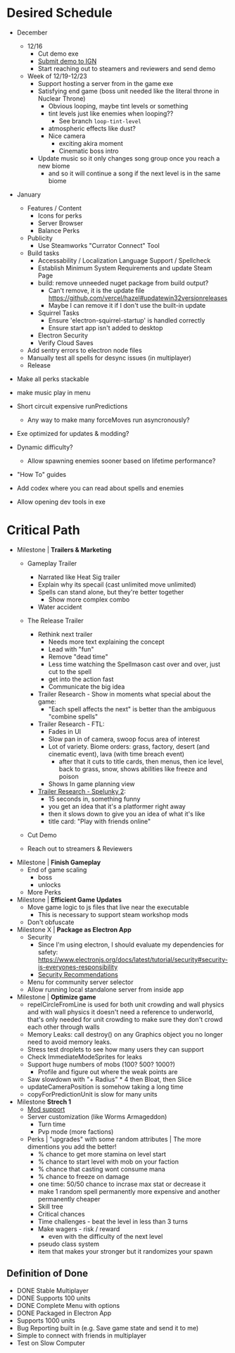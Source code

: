 # Desired Schedule
- December
    - 12/16
        - Cut demo exe
        - [Submit demo to IGN](https://corp.ign.com/submit-a-game)
        - Start reaching out to steamers and reviewers and send demo
    - Week of 12/19-12/23
        - Support hosting a server from in the game exe
        - Satisfying end game (boss unit needed like the literal throne in Nuclear Throne)
            - Obvious looping, maybe tint levels or something
            - tint levels just like enemies when looping??
                - See branch `loop-tint-level`
            - atmospheric effects like dust?
            - Nice camera
                - exciting akira moment
                - Cinematic boss intro
        - Update music so it only changes song group once you reach a new biome
            - and so it will continue a song if the next level is in the same biome
- January
    - Features / Content
        - Icons for perks
        - Server Browser
        - Balance Perks
    - Publicity
        - Use Steamworks "Currator Connect" Tool
    - Build tasks
        - Accessability / Localization Language Support / Spellcheck
        - Establish Minimum System Requirements and update Steam Page
        - build: remove unneeded nuget package from build output?
            - Can't remove, it is the update file https://github.com/vercel/hazel#updatewin32versionreleases
            - Maybe I can remove it if I don't use the built-in update
        - Squirrel Tasks
            - Ensure 'electron-squirrel-startup' is handled correctly
            - Ensure start app isn't added to desktop
        - Electron Security
        - Verify Cloud Saves
    - Add sentry errors to electron node files
    - Manually test all spells for desync issues (in multiplayer)
    - Release

- Make all perks stackable
- make music play in menu
    
- Short circuit expensive runPredictions
    - Any way to make many forceMoves run asyncronously?
- Exe optimized for updates & modding?
- Dynamic difficulty?
    - Allow spawning enemies sooner based on lifetime performance?
- "How To" guides
- Add codex where you can read about spells and enemies
- Allow opening dev tools in exe
# Critical Path
- Milestone | **Trailers & Marketing**
    - Gameplay Trailer
        - Narrated like Heat Sig trailer
        - Explain why its specail (cast unlimited move unlimited)
        - Spells can stand alone, but they're better together
            - Show more complex combo
        - Water accident
    - The Release Trailer
        - Rethink next trailer
            - Needs more text explaining the concept
            - Lead with "fun"
            - Remove "dead time"
            - Less time watching the Spellmason cast over and over, just cut to the spell
            - get into the action fast
            - Communicate the big idea
        - Trailer Research - Show in moments what special about the game:
            - "Each spell affects the next" is better than the ambiguous "combine spells"
        - Trailer Research - FTL:
            - Fades in UI
            - Slow pan in of camera, swoop focus area of interest
            - Lot of variety. Biome orders: grass, factory, desert (and cinematic event), lava (with time breach event)
                - after that it cuts to title cards, then menus, then ice level, back to grass, snow, shows abilities like freeze and poison
            - Shows In game planning view
        - [Trailer Research - Spelunky 2](https://www.youtube.com/watch?v=Z6JVT2Sp8aQ):
            - 15 seconds in, something funny
            - you get an idea that it's a platformer right away
            - then it slows down to give you an idea of what it's like
            - title card: "Play with friends online"
            
    - Cut Demo
    - Reach out to streamers & Reviewers
- Milestone | **Finish Gameplay**
    - End of game scaling
        - boss
        - unlocks
    - More Perks
- Milestone | **Efficient Game Updates**
    - Move game logic to js files that live near the executable
        - This is necessary to support steam workshop mods
    - Don't obfuscate
- Milestone X | **Package as Electron App**
    - Security
        - Since I'm using electron, I should evaluate my dependencies for safety: https://www.electronjs.org/docs/latest/tutorial/security#security-is-everyones-responsibility
        - [Security Recommendations](https://www.electronjs.org/docs/latest/tutorial/security#checklist-security-recommendations)
    - Menu for community server selector
    - Allow running local standalone server from inside app
- Milestone | **Optimize game**
    - repelCircleFromLine is used for both unit crowding and wall physics and with wall physics it doesn't need a reference to underworld, that's only needed for unit crowding to make sure they don't crowd each other through walls
    - Memory Leaks: call destroy() on any Graphics object you no longer need to avoid memory leaks.
    - Stress test droplets to see how many users they can support
    - Check ImmediateModeSprites for leaks
    - Support huge numbers of mobs (100? 500? 1000?)
        - Profile and figure out where the weak points are
    - Saw slowdown with "+ Radius" * 4 then Bloat, then Slice
    - updateCameraPosition is somehow taking a long time
    - copyForPredictionUnit is slow for many units
- Milestone **Strech 1**
    - [Mod support](https://partner.steamgames.com/doc/features/workshop)
    - Server customization (like Worms Armageddon)
        - Turn time
        - Pvp mode (more factions)
    - Perks | "upgrades" with some random attributes | The more dimentions you add the better!
        - % chance to get more stamina on level start
        - % chance to start level with mob on your faction
        - % chance that casting wont consume mana
        - % chance to freeze on damage
        - one time: 50/50 chance to incrase max stat or decrease it
        - make 1 random spell permanently more expensive and another permanently cheaper
        - Skill tree
        - Critical chances
        - Time challenges - beat the level in less than 3 turns
        - Make wagers - risk / reward
            - even with the difficulty of the next level
        - pseudo class system
        - item that makes your stronger but it randomizes your spawn

## Definition of Done
- DONE Stable Multiplayer
- DONE Supports 100 units
- DONE Complete Menu with options
- DONE Packaged in Electron App
- Supports 1000 units
- Bug Reporting built in (e.g. Save game state and send it to me)
- Simple to connect with friends in multiplayer
- Test on Slow Computer
